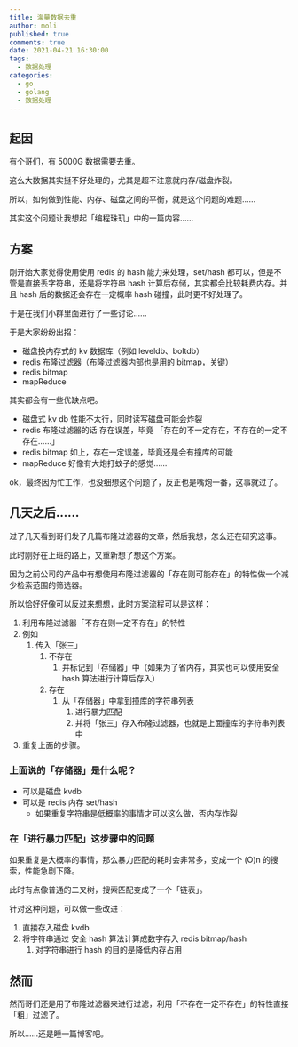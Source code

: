 ```yaml
---
title: 海量数据去重
author: moli
published: true
comments: true
date: 2021-04-21 16:30:00
tags:
  - 数据处理
categories:
  - go
  - golang
  - 数据处理
---
```


## 起因

有个哥们，有 5000G 数据需要去重。

这么大数据其实挺不好处理的，尤其是超不注意就内存/磁盘炸裂。

所以，如何做到性能、内存、磁盘之间的平衡，就是这个问题的难题……

其实这个问题让我想起「编程珠玑」中的一篇内容……

## 方案

刚开始大家觉得使用使用 redis 的 hash 能力来处理，set/hash 都可以，但是不管是直接丢字符串，还是将字符串 hash 计算后存储，其实都会比较耗费内存。并且 hash 后的数据还会存在一定概率 hash 碰撞，此时更不好处理了。

于是在我们小群里面进行了一些讨论……

于是大家纷纷出招：

- 磁盘换内存式的 kv 数据库（例如 leveldb、boltdb）
- redis 布隆过滤器（布隆过滤器内部也是用的 bitmap，关键）
- redis bitmap
- mapReduce

其实都会有一些优缺点吧。

- 磁盘式 kv db 性能不太行，同时读写磁盘可能会炸裂
- redis 布隆过滤器的话 存在误差，毕竟 「存在的不一定存在，不存在的一定不存在……」
- redis bitmap 如上，存在一定误差，毕竟还是会有撞库的可能
- mapReduce 好像有大炮打蚊子的感觉……

ok，最终因为忙工作，也没细想这个问题了，反正也是嘴炮一番，这事就过了。

## 几天之后……

过了几天看到哥们发了几篇布隆过滤器的文章，然后我想，怎么还在研究这事。

此时刚好在上班的路上，又重新想了想这个方案。

因为之前公司的产品中有想使用布隆过滤器的「存在则可能存在」的特性做一个减少检索范围的筛选器。

所以恰好好像可以反过来想想，此时方案流程可以是这样：

1. 利用布隆过滤器「不存在则一定不存在」的特性
2. 例如
   1. 传入「张三」
      1. 不存在
         1. 并标记到「存储器」中（如果为了省内存，其实也可以使用安全 hash 算法进行计算后存入）
      2. 存在
         1. 从「存储器」中拿到撞库的字符串列表
            1. 进行暴力匹配
            2. 并将「张三」存入布隆过滤器，也就是上面撞库的字符串列表中
3. 重复上面的步骤。

### 上面说的「存储器」是什么呢？

- 可以是磁盘 kvdb
- 可以是 redis 内存 set/hash
  - 如果重复字符串是低概率的事情才可以这么做，否内存炸裂

### 在「进行暴力匹配」这步骤中的问题

如果重复是大概率的事情，那么暴力匹配的耗时会非常多，变成一个 (O)n 的搜索，性能急剧下降。

此时有点像普通的二叉树，搜索匹配变成了一个「链表」。

针对这种问题，可以做一些改进：

1. 直接存入磁盘 kvdb
2. 将字符串通过 安全 hash 算法计算成数字存入 redis bitmap/hash
   1. 对字符串进行 hash 的目的是降低内存占用

## 然而

然而哥们还是用了布隆过滤器来进行过滤，利用「不存在一定不存在」的特性直接「粗」过滤了。

所以……还是睡一篇博客吧。
